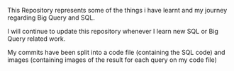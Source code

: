 This Repository represents some of the things i have learnt and my journey regarding Big Query and SQL.


I will continue to update this repository whenever I learn new SQL or Big Query related work.


My commits have been split into a code file (containing the SQL code) and images (containing images of the result for each query on my code file)
